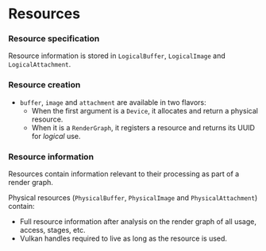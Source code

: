 # Resources

### Resource specification

Resource information is stored in `LogicalBuffer`, `LogicalImage` and `LogicalAttachment`.

### Resource creation

- `buffer`, `image` and `attachment` are available in two flavors:
  - When the first argument is a `Device`, it allocates and return a physical resource.
  - When it is a `RenderGraph`, it registers a resource and returns its UUID for *logical* use.

### Resource information

Resources contain information relevant to their processing as part of a render graph.

Physical resources (`PhysicalBuffer`, `PhysicalImage` and `PhysicalAttachment`) contain:
- Full resource information after analysis on the render graph of all usage, access, stages, etc.
- Vulkan handles required to live as long as the resource is used.
